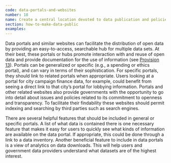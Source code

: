 ```yaml
---
code: data-portals-and-websites
number: 18
name: Create a central location devoted to data publication and policies
section: how-to-make-data-public
examples:
---
```


<p>Data portals and similar websites can facilitate the distribution of open data by providing an easy-to-access, searchable hub for multiple data sets. At their best, these portals or hubs promote interaction with and reuse of open data and provide documentation for the use of information (see <a href="http://sunlightfoundation.com/opendataguidelines/#metadata">Provision 13</a>). Portals can be generalized or specific (e.g., a spending or ethics portal), and can vary in terms of their sophistication. For specific portals, they should link to related portals when appropriate. Users looking at a portal for city campaign finance data, for example, could benefit from seeing a direct link to that city’s portal for lobbying information. Portals and other related websites also provide governments with the opportunity to go into detail about issues and policies related to its commitment to openness and transparency. To facilitate their findability these websites should permit indexing and searching by third parties such as search engines.</p>
<p>There are several helpful features that should be included in general or specific portals. A list of what data is contained there is one necessary feature that makes it easy for users to quickly see what kinds of information are available on the data portal. If appropriate, this could be done through a link to a data inventory. Another beneficial feature to include in data portals is a view of analytics on data downloads. This will help users and government data providers understand what datasets are of the highest interest.</p>
